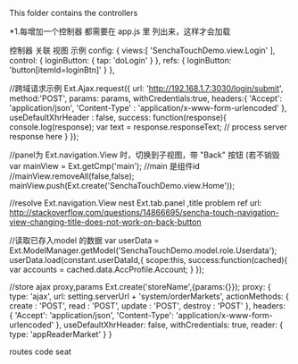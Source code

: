 This folder contains the controllers

*1.每增加一个控制器 都需要在 app.js 里 列出来，这样才会加载

控制器 关联 视图 示例
config: {
        views:[
            'SenchaTouchDemo.view.Login'
        ],
        control: {
            loginButton: {
                tap: 'doLogin'
            }
        },
        refs: {
            loginButton: 'button[itemId=loginBtn]'
        }
    },

//跨域请求示例
Ext.Ajax.request({
                url: 'http://192.168.1.7:3030/login/submit',
                method:'POST',
                params: params,
                withCredentials:true,
                headers:{
                    'Accept': 'application/json',
                    'Content-Type' : 'application/x-www-form-urlencoded'
                },
                useDefaultXhrHeader : false,
                success: function(response){
                    console.log(response);
                    var text = response.responseText;
                    // process server response here
                }
            });

 //panel为 Ext.navigation.View 时，切换到子视图，带 "Back" 按钮 (若不销毁
 var mainView = Ext.getCmp('main'); //main 是组件id
//mainView.removeAll(false,false);
mainView.push(Ext.create('SenchaTouchDemo.view.Home'));

//resolve Ext.navigation.View nest Ext.tab.panel ,title problem
ref url:
http://stackoverflow.com/questions/14866695/sencha-touch-navigation-view-changing-title-does-not-work-on-back-button


//读取已存入model 的数据
var userData = Ext.ModelManager.getModel('SenchaTouchDemo.model.role.Userdata');
        userData.load(constant.userDataId,{
            scope:this,
            success:function(cached){
                var accounts = cached.data.AccProfile.Account;
            }
        });


//store ajax proxy,params
Ext.create('storeName',{params:{}});
proxy: {
        type: 'ajax',
        url: setting.serverUrl + 'system/orderMarkets',
        actionMethods: {
            create  : 'POST',
            read    : 'POST',
            update  : 'POST',
            destroy : 'POST'
        },
        headers: {
            'Accept': 'application/json',
            'Content-Type': 'application/x-www-form-urlencoded'
        },
        useDefaultXhrHeader: false,
        withCredentials: true,
        reader: {
            type: 'appReaderMarket'
        }
    }


routes code seat